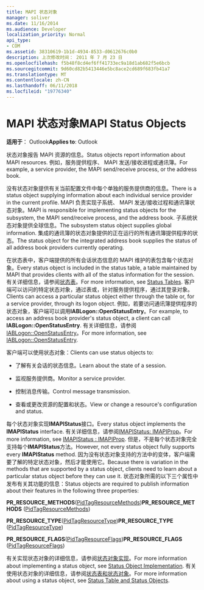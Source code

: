 ```yaml
---
title: MAPI 状态对象
manager: soliver
ms.date: 11/16/2014
ms.audience: Developer
localization_priority: Normal
api_type:
- COM
ms.assetid: 38310619-1b1d-4934-8533-d0612676c0b0
description: 上次修改时间： 2011 年 7 月 23 日
ms.openlocfilehash: f5b48f8cd4ef6ff41733ec9a18d1ab682f5e6bcb
ms.sourcegitcommit: 9d60cd82b5413446e5bc8ace2cd689f683fb41a7
ms.translationtype: MT
ms.contentlocale: zh-CN
ms.lasthandoff: 06/11/2018
ms.locfileid: "19776340"
---
```

# <a name="mapi-status-objects"></a><span data-ttu-id="91150-103">MAPI 状态对象</span><span class="sxs-lookup"><span data-stu-id="91150-103">MAPI Status Objects</span></span>

  
  
<span data-ttu-id="91150-104">**适用于**： Outlook</span><span class="sxs-lookup"><span data-stu-id="91150-104">**Applies to**: Outlook</span></span> 
  
<span data-ttu-id="91150-105">状态对象报告 MAPI 资源的信息。</span><span class="sxs-lookup"><span data-stu-id="91150-105">Status objects report information about MAPI resources.</span></span> <span data-ttu-id="91150-106">例如，服务提供程序、 MAPI 发送/接收进程或通讯簿。</span><span class="sxs-lookup"><span data-stu-id="91150-106">For example, a service provider, the MAPI send/receive process, or the address book.</span></span>
  
<span data-ttu-id="91150-107">没有状态对象提供有关当前配置文件中每个单独的服务提供商的信息。</span><span class="sxs-lookup"><span data-stu-id="91150-107">There is a status object supplying information about each individual service provider in the current profile.</span></span> <span data-ttu-id="91150-108">MAPI 负责实现子系统、 MAPI 发送/接收过程和通讯簿状态对象。</span><span class="sxs-lookup"><span data-stu-id="91150-108">MAPI is responsible for implementing status objects for the subsystem, the MAPI send/receive process, and the address book.</span></span> <span data-ttu-id="91150-109">子系统状态对象提供全球信息。</span><span class="sxs-lookup"><span data-stu-id="91150-109">The subsystem status object supplies global information.</span></span> <span data-ttu-id="91150-110">集成的通讯簿的状态对象提供的正在运行的所有通讯簿提供程序的状态。</span><span class="sxs-lookup"><span data-stu-id="91150-110">The status object for the integrated address book supplies the status of all address book providers currently operating.</span></span>
  
<span data-ttu-id="91150-111">在状态表中，客户端提供的所有会话状态信息的 MAPI 维护的表包含每个状态对象。</span><span class="sxs-lookup"><span data-stu-id="91150-111">Every status object is included in the status table, a table maintained by MAPI that provides clients with all of the status information for the session.</span></span> <span data-ttu-id="91150-112">有关详细信息，请参阅[状态表](status-tables.md)。</span><span class="sxs-lookup"><span data-stu-id="91150-112">For more information, see [Status Tables](status-tables.md).</span></span> <span data-ttu-id="91150-113">客户端可以访问的特定状态对象，通过表或，针对服务提供程序，通过其登录对象。</span><span class="sxs-lookup"><span data-stu-id="91150-113">Clients can access a particular status object either through the table or, for a service provider, through its logon object.</span></span> <span data-ttu-id="91150-114">例如，若要访问通讯簿提供程序的状态对象，客户端可以调用**IABLogon::OpenStatusEntry**。</span><span class="sxs-lookup"><span data-stu-id="91150-114">For example, to access an address book provider's status object, a client can call **IABLogon::OpenStatusEntry**.</span></span> <span data-ttu-id="91150-115">有关详细信息，请参阅[IABLogon::OpenStatusEntry](iablogon-openstatusentry.md)。</span><span class="sxs-lookup"><span data-stu-id="91150-115">For more information, see [IABLogon::OpenStatusEntry](iablogon-openstatusentry.md).</span></span>
  
<span data-ttu-id="91150-116">客户端可以使用状态对象：</span><span class="sxs-lookup"><span data-stu-id="91150-116">Clients can use status objects to:</span></span>
  
- <span data-ttu-id="91150-117">了解有关会话的状态信息。</span><span class="sxs-lookup"><span data-stu-id="91150-117">Learn about the state of a session.</span></span>
    
- <span data-ttu-id="91150-118">监视服务提供商。</span><span class="sxs-lookup"><span data-stu-id="91150-118">Monitor a service provider.</span></span>
    
- <span data-ttu-id="91150-119">控制消息传输。</span><span class="sxs-lookup"><span data-stu-id="91150-119">Control message transmission.</span></span>
    
- <span data-ttu-id="91150-120">查看或更改资源的配置和状态。</span><span class="sxs-lookup"><span data-stu-id="91150-120">View or change a resource's configuration and status.</span></span>
    
<span data-ttu-id="91150-121">每个状态对象实现**IMAPIStatus**接口。</span><span class="sxs-lookup"><span data-stu-id="91150-121">Every status object implements the **IMAPIStatus** interface.</span></span> <span data-ttu-id="91150-122">有关详细信息，请参阅[IMAPIStatus: IMAPIProp](imapistatusimapiprop.md)。</span><span class="sxs-lookup"><span data-stu-id="91150-122">For more information, see [IMAPIStatus : IMAPIProp](imapistatusimapiprop.md).</span></span> <span data-ttu-id="91150-123">但是，不是每个状态对象完全支持每个**IMAPIStatus**方法。</span><span class="sxs-lookup"><span data-stu-id="91150-123">However, not every status object fully supports every **IMAPIStatus** method.</span></span> <span data-ttu-id="91150-124">因为没有状态对象支持的方法中的变体，客户端需要了解的特定状态对象，然后才能使用它。</span><span class="sxs-lookup"><span data-stu-id="91150-124">Because there is variation in the methods that are supported by a status object, clients need to learn about a particular status object before they can use it.</span></span> <span data-ttu-id="91150-125">状态对象所需的以下三个属性中发布有关其功能的信息：</span><span class="sxs-lookup"><span data-stu-id="91150-125">Status objects are required to publish information about their features in the following three properties:</span></span> 
  
 <span data-ttu-id="91150-126">**PR_RESOURCE_METHODS**([PidTagResourceMethods](pidtagresourcemethods-canonical-property.md))</span><span class="sxs-lookup"><span data-stu-id="91150-126">**PR_RESOURCE_METHODS** ([PidTagResourceMethods](pidtagresourcemethods-canonical-property.md))</span></span> 
  
 <span data-ttu-id="91150-127">**PR_RESOURCE_TYPE**([PidTagResourceType](pidtagresourcetype-canonical-property.md))</span><span class="sxs-lookup"><span data-stu-id="91150-127">**PR_RESOURCE_TYPE** ([PidTagResourceType](pidtagresourcetype-canonical-property.md))</span></span> 
  
 <span data-ttu-id="91150-128">**PR_RESOURCE_FLAGS**([PidTagResourceFlags](pidtagresourceflags-canonical-property.md))</span><span class="sxs-lookup"><span data-stu-id="91150-128">**PR_RESOURCE_FLAGS** ([PidTagResourceFlags](pidtagresourceflags-canonical-property.md))</span></span> 
  
<span data-ttu-id="91150-129">有关实现状态对象的详细信息，请参阅[状态对象实现](status-object-implementation.md)。</span><span class="sxs-lookup"><span data-stu-id="91150-129">For more information about implementing a status object, see [Status Object Implementation](status-object-implementation.md).</span></span> <span data-ttu-id="91150-130">有关使用状态对象的详细信息，请参阅[状态表和状态对象](status-table-and-status-objects.md)。</span><span class="sxs-lookup"><span data-stu-id="91150-130">For more information about using a status object, see [Status Table and Status Objects](status-table-and-status-objects.md).</span></span>
  


